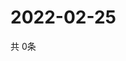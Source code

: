 # 2022-02-25
  共 0条

  <!-- BEGIN -->
  <!-- 最后更新时间Fri Feb 25 2022 05:04:30 GMT+0000 (Coordinated Universal Time) -->
  
  <!-- END -->
  
  